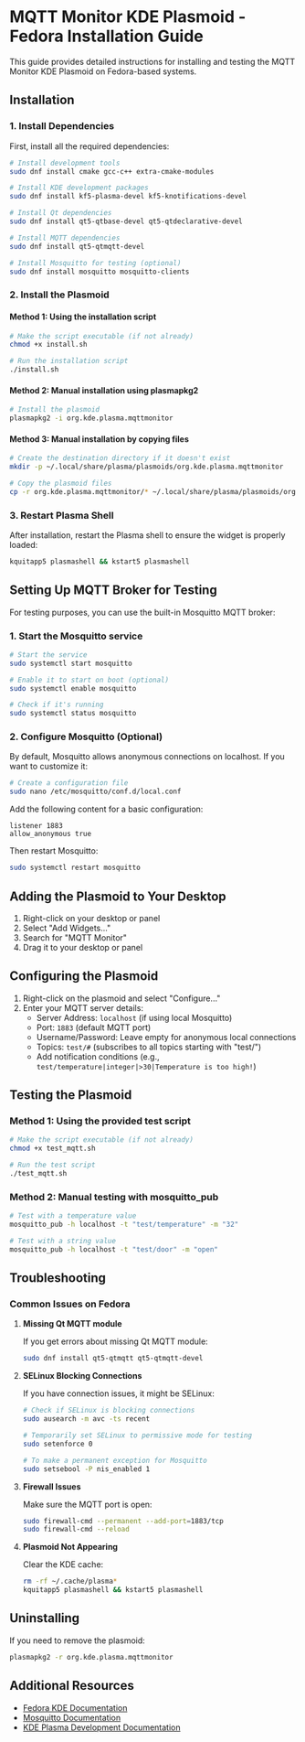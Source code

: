 # MQTT Monitor KDE Plasmoid - Fedora Installation Guide

This guide provides detailed instructions for installing and testing the MQTT Monitor KDE Plasmoid on Fedora-based systems.

## Installation

### 1. Install Dependencies

First, install all the required dependencies:

```bash
# Install development tools
sudo dnf install cmake gcc-c++ extra-cmake-modules

# Install KDE development packages
sudo dnf install kf5-plasma-devel kf5-knotifications-devel

# Install Qt dependencies
sudo dnf install qt5-qtbase-devel qt5-qtdeclarative-devel

# Install MQTT dependencies
sudo dnf install qt5-qtmqtt-devel

# Install Mosquitto for testing (optional)
sudo dnf install mosquitto mosquitto-clients
```

### 2. Install the Plasmoid

#### Method 1: Using the installation script

```bash
# Make the script executable (if not already)
chmod +x install.sh

# Run the installation script
./install.sh
```

#### Method 2: Manual installation using plasmapkg2

```bash
# Install the plasmoid
plasmapkg2 -i org.kde.plasma.mqttmonitor
```

#### Method 3: Manual installation by copying files

```bash
# Create the destination directory if it doesn't exist
mkdir -p ~/.local/share/plasma/plasmoids/org.kde.plasma.mqttmonitor

# Copy the plasmoid files
cp -r org.kde.plasma.mqttmonitor/* ~/.local/share/plasma/plasmoids/org.kde.plasma.mqttmonitor/
```

### 3. Restart Plasma Shell

After installation, restart the Plasma shell to ensure the widget is properly loaded:

```bash
kquitapp5 plasmashell && kstart5 plasmashell
```

## Setting Up MQTT Broker for Testing

For testing purposes, you can use the built-in Mosquitto MQTT broker:

### 1. Start the Mosquitto service

```bash
# Start the service
sudo systemctl start mosquitto

# Enable it to start on boot (optional)
sudo systemctl enable mosquitto

# Check if it's running
sudo systemctl status mosquitto
```

### 2. Configure Mosquitto (Optional)

By default, Mosquitto allows anonymous connections on localhost. If you want to customize it:

```bash
# Create a configuration file
sudo nano /etc/mosquitto/conf.d/local.conf
```

Add the following content for a basic configuration:

```
listener 1883
allow_anonymous true
```

Then restart Mosquitto:

```bash
sudo systemctl restart mosquitto
```

## Adding the Plasmoid to Your Desktop

1. Right-click on your desktop or panel
2. Select "Add Widgets..."
3. Search for "MQTT Monitor"
4. Drag it to your desktop or panel

## Configuring the Plasmoid

1. Right-click on the plasmoid and select "Configure..."
2. Enter your MQTT server details:
   - Server Address: `localhost` (if using local Mosquitto)
   - Port: `1883` (default MQTT port)
   - Username/Password: Leave empty for anonymous local connections
   - Topics: `test/#` (subscribes to all topics starting with "test/")
   - Add notification conditions (e.g., `test/temperature|integer|>30|Temperature is too high!`)

## Testing the Plasmoid

### Method 1: Using the provided test script

```bash
# Make the script executable (if not already)
chmod +x test_mqtt.sh

# Run the test script
./test_mqtt.sh
```

### Method 2: Manual testing with mosquitto_pub

```bash
# Test with a temperature value
mosquitto_pub -h localhost -t "test/temperature" -m "32"

# Test with a string value
mosquitto_pub -h localhost -t "test/door" -m "open"
```

## Troubleshooting

### Common Issues on Fedora

1. **Missing Qt MQTT module**
   
   If you get errors about missing Qt MQTT module:
   ```bash
   sudo dnf install qt5-qtmqtt qt5-qtmqtt-devel
   ```

2. **SELinux Blocking Connections**
   
   If you have connection issues, it might be SELinux:
   ```bash
   # Check if SELinux is blocking connections
   sudo ausearch -m avc -ts recent
   
   # Temporarily set SELinux to permissive mode for testing
   sudo setenforce 0
   
   # To make a permanent exception for Mosquitto
   sudo setsebool -P nis_enabled 1
   ```

3. **Firewall Issues**
   
   Make sure the MQTT port is open:
   ```bash
   sudo firewall-cmd --permanent --add-port=1883/tcp
   sudo firewall-cmd --reload
   ```

4. **Plasmoid Not Appearing**
   
   Clear the KDE cache:
   ```bash
   rm -rf ~/.cache/plasma*
   kquitapp5 plasmashell && kstart5 plasmashell
   ```

## Uninstalling

If you need to remove the plasmoid:

```bash
plasmapkg2 -r org.kde.plasma.mqttmonitor
```

## Additional Resources

- [Fedora KDE Documentation](https://docs.fedoraproject.org/en-US/fedora/latest/getting-started/desktop/kde/)
- [Mosquitto Documentation](https://mosquitto.org/documentation/)
- [KDE Plasma Development Documentation](https://develop.kde.org/docs/plasma/)